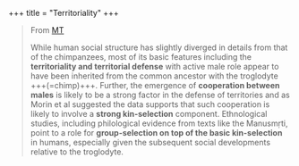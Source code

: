 +++
title = "Territoriality"
+++

> From [MT](https://manasataramgini.wordpress.com/2016/05/08/the-giants-among-the-lilliputs/)
>
> While human social structure has slightly diverged in details from that of the chimpanzees, most of its basic features including the **territoriality and territorial defense** with active male role appear to have been inherited from the common ancestor with the troglodyte +++(=chimp)+++. Further, the emergence of **cooperation between males** is likely to be a strong factor in the defense of territories and as Morin et al suggested the data supports that such cooperation is likely to involve a **strong kin-selection** component. Ethnological studies, including philological evidence from texts like the Manusmṛti, point to a role for **group-selection on top of the basic kin-selection** in humans, especially given the subsequent social developments relative to the troglodyte.

